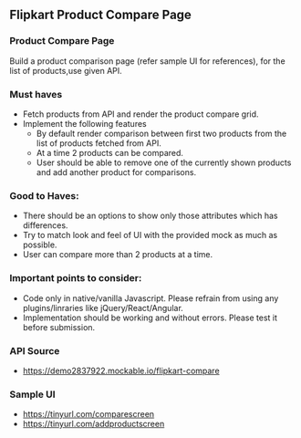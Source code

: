 ## Flipkart Product Compare Page

### Product Compare Page

Build a product comparison page (refer sample UI for references), for the list of products,use given API.

### Must haves
- Fetch products from API and render the product compare grid.
- Implement the following features
  - By default render comparison between first two products from the list of products fetched from API.
  - At a time 2 products can be compared.
  - User should be able to remove one of the currently shown products and add another product for comparisons.

### Good to Haves:
- There should be an options to show only those attributes which has differences.
- Try to match look and feel of UI with the provided mock as much as possible.
- User can compare more than 2 products at a time.

### Important points to consider:
- Code only in native/vanilla Javascript. Please refrain from using any plugins/linraries like jQuery/React/Angular.
- Implementation should be working and without errors. Please test it before submission.

### API Source
- https://demo2837922.mockable.io/flipkart-compare

### Sample UI
- https://tinyurl.com/comparescreen
- https://tinyurl.com/addproductscreen

